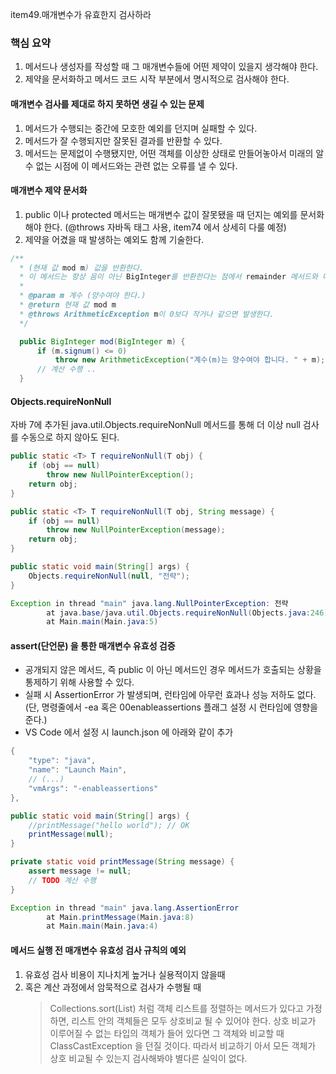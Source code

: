 item49.매개변수가 유효한지 검사하라

### 핵심 요약
1. 메서드나 생성자를 작성할 때 그 매개변수들에 어떤 제약이 있을지 생각해야 한다.
2. 제약을 문서화하고 메서드 코드 시작 부분에서 명시적으로 검사해야 한다.


#### 매개변수 검사를 제대로 하지 못하면 생길 수 있는 문제
1. 메서드가 수행되는 중간에 모호한 예외를 던지며 실패할 수 있다.   
2. 메서드가 잘 수행되지만 잘못된 결과를 반환할 수 있다.   
3. 메서드는 문제없이 수행됐지만, 어떤 객체를 이상한 상태로 만들어놓아서 미래의 알 수 없는 시점에 이 메서드와는 관련 없는 오류를 낼 수 있다.


#### 매개변수 제약 문서화
1. public 이나 protected 메서드는 매개변수 값이 잘못됐을 때 던지는 예외를 문서화 해야 한다. (@throws 자바독 태그 사용, item74 에서 상세히 다룰 예정)
2. 제약을 어겼을 때 발생하는 예외도 함께 기술한다.

``` java
/**
  * (현재 값 mod m) 값을 반환한다.
  * 이 메서드는 항상 음이 아닌 BigInteger를 반환한다는 점에서 remainder 메서드와 다르다.
  * 
  * @param m 계수 (양수여야 한다.)
  * @return 현재 값 mod m
  * @throws ArithmeticException m이 0보다 작거나 같으면 발생한다.
  */

  public BigInteger mod(BigInteger m) {
      if (m.signum() <= 0) 
          throw new ArithmeticException("계수(m)는 양수여야 합니다. " + m);
      // 계산 수행 ..
  }

```

#### Objects.requireNonNull
자바 7에 추가된 java.util.Objects.requireNonNull 메서드를 통해 더 이상 null 검사를 수동으로 하지 않아도 된다.
``` java
public static <T> T requireNonNull(T obj) {
    if (obj == null)
        throw new NullPointerException();
    return obj;
}

public static <T> T requireNonNull(T obj, String message) {
    if (obj == null)
        throw new NullPointerException(message);
    return obj;
}
```

``` java
public static void main(String[] args) {
    Objects.requireNonNull(null, "전략");
}

Exception in thread "main" java.lang.NullPointerException: 전략        
        at java.base/java.util.Objects.requireNonNull(Objects.java:246)
        at Main.main(Main.java:5)
```

#### assert(단언문) 을 통한 매개변수 유효성 검증
- 공개되지 않은 메서드, 즉 public 이 아닌 메서드인 경우 메서드가 호출되는 상황을 통제하기 위해 사용할 수 있다.
- 실패 시 AssertionError 가 발생되며, 런타임에 아무런 효과나 성능 저하도 없다.  (단, 명령줄에서 -ea 혹은 00enableassertions 플래그 설정 시 런타임에 영향을 준다.)
- VS Code 에서 설정 시 launch.json 에 아래와 같이 추가
``` java
{
    "type": "java",
    "name": "Launch Main",
    // (...)
    "vmArgs": "-enableassertions"
},
```

```java
public static void main(String[] args) {
    //printMessage("hello world"); // OK
    printMessage(null);
}

private static void printMessage(String message) {
    assert message != null;
    // TODO 계산 수행
}

Exception in thread "main" java.lang.AssertionError
        at Main.printMessage(Main.java:8)
        at Main.main(Main.java:4)
```    

#### 메서드 실행 전 매개변수 유효성 검사 규칙의 예외
1. 유효성 검사 비용이 지나치게 높거나 실용적이지 않을때   
2. 혹은 계산 과정에서 암묵적으로 검사가 수행될 때
   > Collections.sort(List) 처럼 객체 리스트를 정렬하는 메서드가 있다고 가정하면, 리스트 안의 객체들은 모두 상호비교 될 수 있어야 한다. 상호 비교가 이루어질 수 없는 타입의 객체가 들어 있다면 그 객체와 비교할 때 ClassCastException 을 던질 것이다. 따라서 비교하기 아서 모든 객체가 상호 비교될 수 있는지 검사해봐야 별다른 실익이 없다.